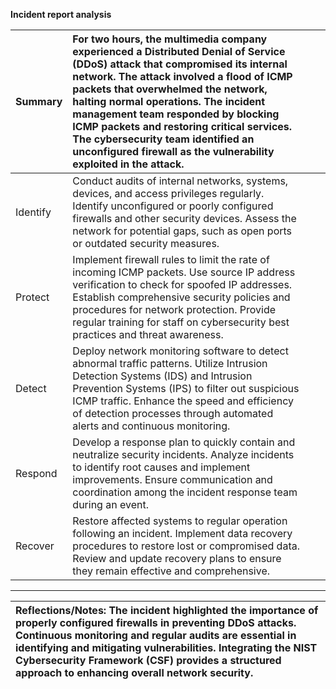 **Incident report analysis**

| Summary | For two hours, the multimedia company experienced a Distributed Denial of Service (DDoS) attack that compromised its internal network. The attack involved a flood of ICMP packets that overwhelmed the network, halting normal operations. The incident management team responded by blocking ICMP packets and restoring critical services. The cybersecurity team identified an unconfigured firewall as the vulnerability exploited in the attack. |  |  |
| :---- | :---- | ----- | ----- |
| Identify | Conduct audits of internal networks, systems, devices, and access privileges regularly. Identify unconfigured or poorly configured firewalls and other security devices. Assess the network for potential gaps, such as open ports or outdated security measures.  |  |  |
| Protect | Implement firewall rules to limit the rate of incoming ICMP packets. Use source IP address verification to check for spoofed IP addresses. Establish comprehensive security policies and procedures for network protection. Provide regular training for staff on cybersecurity best practices and threat awareness.  |  |  |
| Detect | Deploy network monitoring software to detect abnormal traffic patterns. Utilize Intrusion Detection Systems (IDS) and Intrusion Prevention Systems (IPS) to filter out suspicious ICMP traffic. Enhance the speed and efficiency of detection processes through automated alerts and continuous monitoring. |  |  |
| Respond | Develop a response plan to quickly contain and neutralize security incidents. Analyze incidents to identify root causes and implement improvements. Ensure communication and coordination among the incident response team during an event.  |  |  |
| Recover | Restore affected systems to regular operation following an incident. Implement data recovery procedures to restore lost or compromised data. Review and update recovery plans to ensure they remain effective and comprehensive. |  |  |

---

| Reflections/Notes:  The incident highlighted the importance of properly configured firewalls in preventing DDoS attacks. Continuous monitoring and regular audits are essential in identifying and mitigating vulnerabilities. Integrating the NIST Cybersecurity Framework (CSF) provides a structured approach to enhancing overall network security.  |
| :---- |

